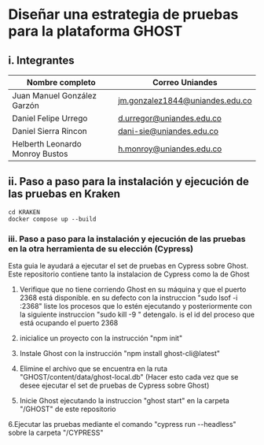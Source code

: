 # Diseñar una estrategia de pruebas para la plataforma GHOST

## i. Integrantes

| Nombre completo                 | Correo Uniandes                 |
| ------------------------------- | ------------------------------- |
| Juan Manuel González Garzón     | jm.gonzalez1844@uniandes.edu.co |
| Daniel Felipe Urrego            | d.urregor@uniandes.edu.co       |
| Daniel Sierra Rincon            | dani-sie@uniandes.edu.co        |
| Helberth Leonardo Monroy Bustos | h.monroy@uniandes.edu.co        |

## ii. Paso a paso para la instalación y ejecución de las pruebas en Kraken

```shell
cd KRAKEN
docker compose up --build
```

### iii. Paso a paso para la instalación y ejecución de las pruebas en la otra herramienta de su elección (**Cypress**)

Esta guia le ayudará a ejecutar el set de pruebas en Cypress sobre Ghost.
Este repositorio contiene tanto la instalacion de Cypress como la de Ghost

1. Verifique que no tiene corriendo Ghost en su máquina y que el puerto 2368 está disponible. en su defecto con la instruccion "sudo lsof -i :2368" liste los procesos que lo estén ejecutando y posteriormente con la siguiente instruccion "sudo kill -9 <PID>" detengalo. <PID> is el id del proceso que está ocupando el puerto 2368

2. inicialice un proyecto con la instrucción "npm init"

3. Instale Ghost con la instrucción "npm install ghost-cli@latest"

4. Elimine el archivo que se encuentra en la ruta "GHOST/content/data/ghost-local.db" (Hacer esto cada vez que se desee ejecutar el set de pruebas de Cypress sobre Ghost)

5. Inicie Ghost ejecutando la instruccion "ghost start" en la carpeta "/GHOST" de este repositorio

6.Ejecutar las pruebas mediante el comando "cypress run --headless" sobre la carpeta "/CYPRESS"

